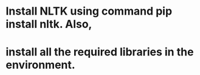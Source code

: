 # Install NLTK using command pip install nltk. Also,
# install all the required libraries in the environment.
